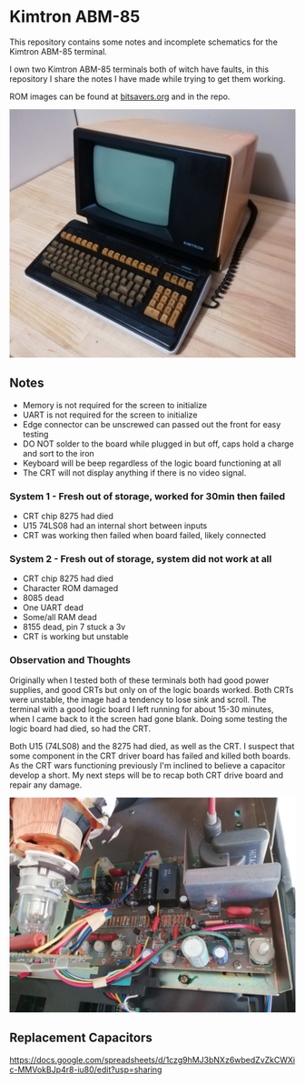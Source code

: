 # Kimtron ABM-85 #

This repository contains some notes and incomplete schematics for the Kimtron ABM-85 terminal.

I own two Kimtron ABM-85 terminals both of witch have faults, in this repository I share the notes I have made while trying to get them working.

ROM images can be found at [bitsavers.org](https://bitsavers.org/pdf/kimtron/Kimtron_ABM-85/advertisement/) and in the repo.

![Screenshot](images/Kimtron_ABM-85_2.jpg) 

## Notes ##

* Memory is not required for the screen to initialize
* UART is not required for the screen to initialize
* Edge connector can be unscrewed can passed out the front for easy testing
* DO NOT solder to the board while plugged in but off, caps hold a charge and sort to the iron
* Keyboard will be beep regardless of the logic board functioning at all
* The CRT will not display anything if there is no video signal.

### System 1 - Fresh out of storage, worked for 30min then failed ###
* CRT chip 8275 had died
* U15 74LS08 had an internal short between inputs
* CRT was working then failed when board failed, likely connected

### System 2 - Fresh out of storage, system did not work at all ###
* CRT chip 8275 had died
* Character ROM damaged
* 8085 dead
* One UART dead
* Some/all RAM dead
* 8155 dead, pin 7 stuck a 3v
* CRT is working but unstable


### Observation and Thoughts ###
Originally when I tested both of these terminals both had good power supplies, and good CRTs but only on of the logic boards worked. Both CRTs were unstable, the image had a tendency to lose sink and scroll. The terminal with a good logic board I left running for about 15-30 minutes, when I came back to it the screen had gone blank. Doing some testing the logic board had died, so had the CRT.

Both U15 (74LS08) and the 8275 had died, as well as the CRT. I suspect that some component in the CRT driver board has failed and killed both boards. As the CRT wars functioning previously I'm inclined to believe a capacitor develop a short. My next steps will be to recap both CRT drive board and repair any damage.


![Screenshot](images/crt_driver_board.jpg)


## Replacement Capacitors ##

https://docs.google.com/spreadsheets/d/1czg9hMJ3bNXz6wbedZvZkCWXic-MMVokBJp4r8-iu80/edit?usp=sharing